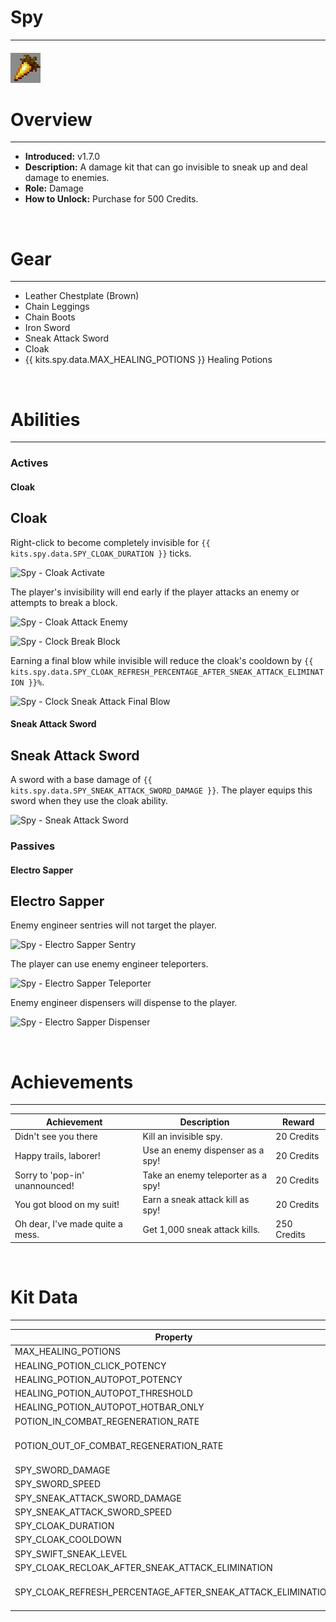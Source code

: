 # Spy

***

#### ![spy-icon](../assets/icons/spy-icon.jpg)

# Overview
***
- **Introduced:** v1.7.0
- **Description:** A damage kit that can go invisible to sneak up and deal damage to enemies.
- **Role:** Damage
- **How to Unlock:** Purchase for 500 Credits.

<br />  

# Gear
***
- Leather Chestplate (Brown)
- Chain Leggings
- Chain Boots
- Iron Sword
- Sneak Attack Sword
- Cloak
- {{ kits.spy.data.MAX_HEALING_POTIONS }} Healing Potions

<br />  

# Abilities
***
### Actives
<!-- tabs:start -->
#### **Cloak**
## Cloak
Right-click to become completely invisible for `{{ kits.spy.data.SPY_CLOAK_DURATION }}` ticks. 

![Spy - Cloak Activate](../assets/kits/spy/_image_1_.jpg_)

The player's invisibility will end early if the player attacks an enemy or attempts to break a block.

![Spy - Cloak Attack Enemy](../assets/kits/spy/_image_1_.jpg_)

![Spy - Clock Break Block](../assets/kits/spy/_image_1_.jpg_)

Earning a final blow while invisible will reduce the cloak's cooldown by `{{ kits.spy.data.SPY_CLOAK_REFRESH_PERCENTAGE_AFTER_SNEAK_ATTACK_ELIMINATION }}%`.

![Spy - Clock Sneak Attack Final Blow](../assets/kits/spy/_image_1_.jpg_)

#### **Sneak Attack Sword**
## Sneak Attack Sword
A sword with a base damage of `{{ kits.spy.data.SPY_SNEAK_ATTACK_SWORD_DAMAGE }}`. The player equips this sword when they use the cloak ability.

![Spy - Sneak Attack Sword](../assets/kits/spy/_image_2_.jpg_)

<!-- tabs:end -->

### Passives
<!-- tabs:start -->
#### **Electro Sapper**
## Electro Sapper
Enemy engineer sentries will not target the player.

![Spy - Electro Sapper Sentry](../assets/kits/spy/_image_1_.jpg_)

The player can use enemy engineer teleporters.

![Spy - Electro Sapper Teleporter](../assets/kits/spy/_image_1_.jpg_)

Enemy engineer dispensers will dispense to the player.

![Spy - Electro Sapper Dispenser](../assets/kits/spy/_image_1_.jpg_)

<!-- tabs:end -->
<br />

# Achievements
***

| Achievement | Description | Reward |
| ----------- | ----------- | ------ |
| Didn't see you there | Kill an invisible spy. | 20 Credits |
| Happy trails, laborer! | Use an enemy dispenser as a spy! | 20 Credits |
| Sorry to 'pop-in' unannounced! | Take an enemy teleporter as a spy! | 20 Credits |
| You got blood on my suit! | Earn a sneak attack kill as spy! | 20 Credits |
| Oh dear, I've made quite a mess. | Get 1,000 sneak attack kills. | 250 Credits |

<br />  

# Kit Data
***

| Property | Value | Description |
|----------|-------|-------------|
| MAX_HEALING_POTIONS | `{{ kits.spy.data.MAX_HEALING_POTIONS }}` | {{ kitDataSharedDescriptions.MAX_HEALING_POTIONS }} |
| HEALING_POTION_CLICK_POTENCY | `{{ kits._shared.data.HEALING_POTION_CLICK_POTENCY }}` | {{ kitDataSharedDescriptions.HEALING_POTION_CLICK_POTENCY }} |
| HEALING_POTION_AUTOPOT_POTENCY | `{{ kits._shared.data.HEALING_POTION_AUTOPOT_POTENCY }}` | {{ kitDataSharedDescriptions.HEALING_POTION_AUTOPOT_POTENCY }} |
| HEALING_POTION_AUTOPOT_THRESHOLD | `{{ kits._shared.data.HEALING_POTION_AUTOPOT_THRESHOLD }}` | {{ kitDataSharedDescriptions.HEALING_POTION_AUTOPOT_THRESHOLD }} |
| HEALING_POTION_AUTOPOT_HOTBAR_ONLY | `{{ kits._shared.data.HEALING_POTION_AUTOPOT_HOTBAR_ONLY }}` | {{ kitDataSharedDescriptions.HEALING_POTION_AUTOPOT_HOTBAR_ONLY }} |
| POTION_IN_COMBAT_REGENERATION_RATE | `{{ kits._shared.data.POTION_IN_COMBAT_REGENERATION_RATE }}` | {{ kitDataSharedDescriptions.POTION_IN_COMBAT_REGENERATION_RATE }} |
| POTION_OUT_OF_COMBAT_REGENERATION_RATE | `{{ kits._shared.data.POTION_OUT_OF_COMBAT_REGENERATION_RATE }}` | {{ kitDataSharedDescriptions.POTION_OUT_OF_COMBAT_REGENERATION_RATE }} |
| SPY_SWORD_DAMAGE | `{{ kits.spy.data.SPY_SWORD_DAMAGE }}` | The base damage of the sword. |
| SPY_SWORD_SPEED | `{{ kits.spy.data.SPY_SWORD_SPEED }}` | The base speed of the sword. |
| SPY_SNEAK_ATTACK_SWORD_DAMAGE | `{{ kits.spy.data.SPY_SNEAK_ATTACK_SWORD_DAMAGE }}` | The base damage of the sneak attack sword. |
| SPY_SNEAK_ATTACK_SWORD_SPEED | `{{ kits.spy.data.SPY_SNEAK_ATTACK_SWORD_SPEED }}` | The base speed of the sneak attack sword. |
| SPY_CLOAK_DURATION | `{{ kits.spy.data.SPY_CLOAK_DURATION }}` | The duration, in ticks, of the cloak ability. |
| SPY_CLOAK_COOLDOWN | `{{ kits.spy.data.SPY_CLOAK_COOLDOWN }}` | The cooldown, in ticks, of the cloak ability. |
| SPY_SWIFT_SNEAK_LEVEL | `{{ kits.spy.data.SPY_SWIFT_SNEAK_LEVEL }}` | The level of the swift sneak enchantment on the leggings. |
| SPY_CLOAK_RECLOAK_AFTER_SNEAK_ATTACK_ELIMINATION | `{{ kits.spy.data.SPY_CLOAK_RECLOAK_AFTER_SNEAK_ATTACK_ELIMINATION }}` | If earning a sneak attack kill should automatically recloak the player.
| SPY_CLOAK_REFRESH_PERCENTAGE_AFTER_SNEAK_ATTACK_ELIMINATION | `{{ kits.spy.data.SPY_CLOAK_REFRESH_PERCENTAGE_AFTER_SNEAK_ATTACK_ELIMINATION }}` | The percentage to reduce the cloak ability after earning a sneak attack kill. |
